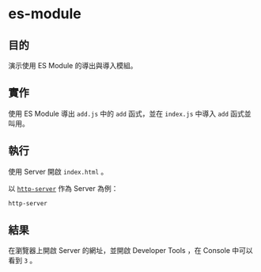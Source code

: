 # es-module

## 目的

演示使用 ES Module 的導出與導入模組。

## 實作

使用 ES Module 導出 `add.js` 中的 `add` 函式，並在 `index.js` 中導入 `add` 函式並叫用。

## 執行

使用 Server 開啟 `index.html` 。

以 [`http-server`](https://www.npmjs.com/package/http-server) 作為 Server 為例：

```bash
http-server
```

## 結果

在瀏覽器上開啟 Server 的網址，並開啟 Developer Tools ，在 Console 中可以看到 `3` 。

